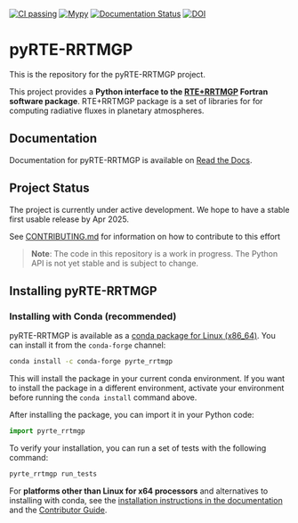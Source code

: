 [![CI passing](https://github.com/earth-system-radiation/pyRTE-RRTMGP/actions/workflows/conda.yml/badge.svg)](https://github.com/earth-system-radiation/pyRTE-RRTMGP/actions/workflows/conda.yml)
[![Mypy](https://github.com/earth-system-radiation/pyRTE-RRTMGP/actions/workflows/mypy.yml/badge.svg)](https://github.com/earth-system-radiation/pyRTE-RRTMGP/actions/workflows/mypy.yml)
[![Documentation Status](https://readthedocs.org/projects/pyrte-rrtmgp/badge/?version=latest)](https://pyrte-rrtmgp.readthedocs.io/en/latest/?badge=latest)
[![DOI](https://zenodo.org/badge/DOI/10.5281/zenodo.10982460.svg)](https://doi.org/10.5281/zenodo.10982460)

# pyRTE-RRTMGP

This is the repository for the pyRTE-RRTMGP project.

This project provides a **Python interface to the [RTE+RRTMGP](https://earth-system-radiation.github.io/rte-rrtmgp/)
Fortran software package**. RTE+RRTMGP package is a set of libraries for for computing radiative fluxes in
planetary atmospheres.

## Documentation

Documentation for pyRTE-RRTMGP is available on [Read the Docs](https://pyrte-rrtmgp.readthedocs.io/en/latest/).

## Project Status

The project is currently under active development. We hope to have a stable first usable release by Apr 2025.

See [CONTRIBUTING.md](CONTRIBUTING.md) for information on how to contribute to this effort

> **Note**:
> The code in this repository is a work in progress. The Python API is not yet stable and is subject to change.

## Installing pyRTE-RRTMGP

### Installing with Conda (recommended)

<!-- start-installation-section -->

pyRTE-RRTMGP is available as a [conda package for Linux (x86_64)](https://anaconda.org/conda-forge/pyrte_rrtmgp). You can install it from the `conda-forge` channel:

```bash
conda install -c conda-forge pyrte_rrtmgp
```

This will install the package in your current conda environment. If you want to install the package in a different environment, activate your environment before running the `conda install` command above.

After installing the package, you can import it in your Python code:

```python
import pyrte_rrtmgp
```

To verify your installation, you can run a set of tests with the following command:

```bash
pyrte_rrtmgp run_tests
```

<!-- end-installation-section -->

For **platforms other than Linux for x64 processors** and alternatives to installing with conda, see the [installation instructions in the documentation](https://pyrte-rrtmgp.readthedocs.io/en/latest/user_guide/installation.html) and the [Contributor Guide](https://pyrte-rrtmgp.readthedocs.io/en/latest/contributor_guide/contribute.html#how-to-set-up-a-local-development-environment).
